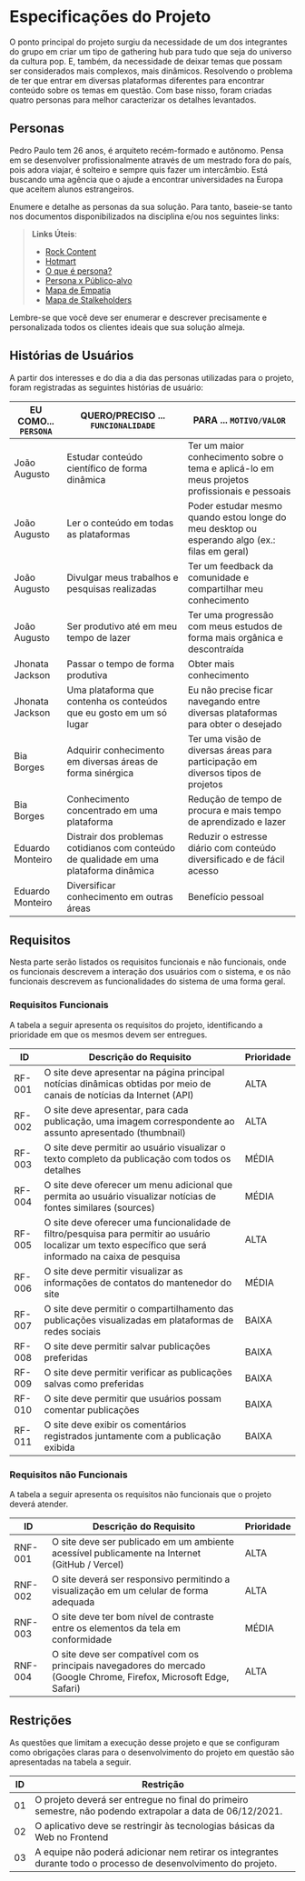 # Especificações do Projeto

O ponto principal do projeto surgiu da necessidade de um dos integrantes do grupo em criar um tipo de gathering hub para tudo que seja do universo da cultura pop. E, também, da necessidade de deixar temas que possam ser considerados mais complexos, mais dinâmicos. Resolvendo o problema de ter que entrar em diversas plataformas diferentes para encontrar conteúdo sobre os temas em questão. Com base nisso, foram criadas quatro personas para melhor caracterizar os detalhes levantados.

## Personas

Pedro Paulo tem 26 anos, é arquiteto recém-formado e autônomo. Pensa em se desenvolver profissionalmente através de um mestrado fora do país, pois adora viajar, é solteiro e sempre quis fazer um intercâmbio. Está buscando uma agência que o ajude a encontrar universidades na Europa que aceitem alunos estrangeiros.

Enumere e detalhe as personas da sua solução. Para tanto, baseie-se tanto nos documentos disponibilizados na disciplina e/ou nos seguintes links:

> **Links Úteis**:
> - [Rock Content](https://rockcontent.com/blog/personas/)
> - [Hotmart](https://blog.hotmart.com/pt-br/como-criar-persona-negocio/)
> - [O que é persona?](https://resultadosdigitais.com.br/blog/persona-o-que-e/)
> - [Persona x Público-alvo](https://flammo.com.br/blog/persona-e-publico-alvo-qual-a-diferenca/)
> - [Mapa de Empatia](https://resultadosdigitais.com.br/blog/mapa-da-empatia/)
> - [Mapa de Stalkeholders](https://www.racecomunicacao.com.br/blog/como-fazer-o-mapeamento-de-stakeholders/)
>
Lembre-se que você deve ser enumerar e descrever precisamente e personalizada todos os clientes ideais que sua solução almeja.

## Histórias de Usuários

A partir dos interesses e do dia a dia das personas utilizadas para o projeto, foram registradas as seguintes histórias de usuário:

|EU COMO... `PERSONA`| QUERO/PRECISO ... `FUNCIONALIDADE` |PARA ... `MOTIVO/VALOR`                 |
|--------------------|------------------------------------|----------------------------------------|
|João Augusto        | Estudar conteúdo científico de forma dinâmica |Ter um maior conhecimento sobre o tema e aplicá-lo em meus projetos profissionais e pessoais|
|João Augusto        |Ler o conteúdo em todas as plataformas| Poder estudar mesmo quando estou longe do meu desktop ou esperando algo (ex.: filas em geral)|
|João Augusto        | Divulgar meus trabalhos e pesquisas realizadas | Ter um feedback da comunidade e compartilhar meu conhecimento               |
|João Augusto        | Ser produtivo até em meu tempo de lazer | Ter uma progressão com meus estudos de forma mais orgânica e descontraída|
|Jhonata Jackson     | Passar o tempo de forma produtiva       | Obter mais conhecimento |
|Jhonata Jackson     | Uma plataforma que contenha os conteúdos que eu gosto em um só lugar |Eu não precise ficar navegando entre diversas plataformas para obter o desejado |
|Bia Borges          | Adquirir conhecimento em diversas áreas de forma sinérgica| Ter uma visão de diversas áreas para participação em diversos tipos de projetos |
|Bia Borges          | Conhecimento concentrado em uma plataforma  | Redução de tempo de procura e mais tempo de aprendizado e lazer |
|Eduardo Monteiro    | Distrair dos problemas cotidianos com conteúdo de qualidade em uma plataforma dinâmica| Reduzir o estresse diário com conteúdo diversificado e de fácil acesso|
|Eduardo Monteiro    | Diversificar conhecimento em outras áreas | Benefício pessoal |

## Requisitos

Nesta parte serão listados os requisitos funcionais e não funcionais, onde os funcionais descrevem a interação dos usuários com o sistema, e os não funcionais descrevem as funcionalidades do sistema de uma forma geral.

### Requisitos Funcionais

A tabela a seguir apresenta os requisitos do projeto, identificando a prioridade em que os mesmos devem ser entregues.

|  ID      | Descrição do Requisito  | Prioridade |
|----------|-----------------------------------------|----|
|RF-001    | O site deve apresentar na página principal notícias dinâmicas obtidas por meio de canais de notícias da Internet (API) | ALTA | 
|RF-002    | O site deve apresentar, para cada publicação, uma imagem correspondente ao assunto apresentado (thumbnail) | ALTA |
|RF-003    | O site deve permitir ao usuário visualizar o texto completo da publicação com todos os detalhes  | MÉDIA |
|RF-004    | O site deve oferecer um menu adicional que permita ao usuário visualizar notícias de fontes similares (sources)  | MÉDIA |
|RF-005    | O site deve oferecer uma funcionalidade de filtro/pesquisa para permitir ao usuário localizar um texto específico que será informado na caixa de pesquisa  | ALTA |
|RF-006    | O site deve permitir visualizar as informações de contatos do mantenedor do site  | MÉDIA |
|RF-007    | O site deve permitir o compartilhamento das publicações visualizadas em plataformas de redes sociais  | BAIXA |
|RF-008    | O site deve permitir salvar publicações preferidas  | BAIXA |
|RF-009    | O site deve permitir verificar as publicações salvas como preferidas  | BAIXA |
|RF-010    | O site deve permitir que usuários possam comentar publicações  | BAIXA |
|RF-011    | O site deve exibir os comentários registrados juntamente com a publicação exibida  | BAIXA |

### Requisitos não Funcionais

A tabela a seguir apresenta os requisitos não funcionais que o projeto deverá atender.

|ID       | Descrição do Requisito  |Prioridade |
|-------  |-------------------------|----|
|RNF-001| O site deve ser publicado em um ambiente acessível publicamente na Internet (GitHub / Vercel) | ALTA | 
|RNF-002| O site deverá ser responsivo permitindo a visualização em um celular de forma adequada | ALTA | 
|RNF-003| O site deve ter bom nível de contraste entre os elementos da tela em conformidade |  MÉDIA | 
|RNF-004| O site deve ser compatível com os principais navegadores do mercado (Google Chrome, Firefox, Microsoft Edge, Safari) |  ALTA | 

## Restrições

As questões que limitam a execução desse projeto e que se configuram como obrigações claras para o desenvolvimento do projeto em questão são apresentadas na tabela a seguir.

|ID| Restrição                                             |
|--|-------------------------------------------------------|
|01| O projeto deverá ser entregue no final do primeiro semestre, não podendo extrapolar a data de 06/12/2021. |
|02| O aplicativo deve se restringir às tecnologias básicas da Web no Frontend|
|03| A equipe não poderá adicionar nem retirar os integrantes durante todo o processo de desenvolvimento do projeto. |

